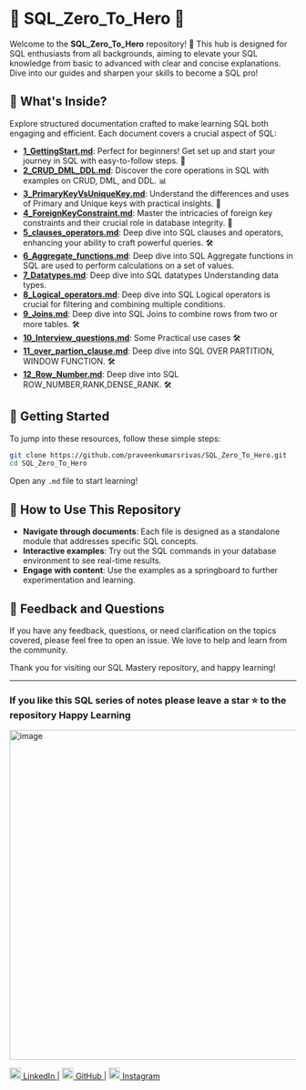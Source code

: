 
# 🌟 SQL_Zero_To_Hero 🌟

Welcome to the **SQL_Zero_To_Hero** repository! 🚀 This hub is designed for SQL enthusiasts from all backgrounds, aiming to elevate your SQL knowledge from basic to advanced with clear and concise explanations. Dive into our guides and sharpen your skills to become a SQL pro!

## 📂 What's Inside?

Explore structured documentation crafted to make learning SQL both engaging and efficient. Each document covers a crucial aspect of SQL:

- **[1_GettingStart.md](./1_GettingStart.md)**: Perfect for beginners! Get set up and start your journey in SQL with easy-to-follow steps. 🌱
- **[2_CRUD_DML_DDL.md](./2_CRUD_DML_DDL.md)**: Discover the core operations in SQL with examples on CRUD, DML, and DDL. 📊
- **[3_PrimaryKeyVsUniqueKey.md](./3_PrimaryKeyVsUniqueKey.md)**: Understand the differences and uses of Primary and Unique keys with practical insights. 🔑
- **[4_ForeignKeyConstraint.md](./4_ForeignKeyConstraint.md)**: Master the intricacies of foreign key constraints and their crucial role in database integrity. 🔗
- **[5_clauses_operators.md](./5_clauses_operators.md)**: Deep dive into SQL clauses and operators, enhancing your ability to craft powerful queries. 🛠️
- **[6_Aggregate_functions.md](./6_Aggregate_functions.md)**: Deep dive into SQL Aggregate functions in SQL are used to perform calculations on a set of values.
- **[7_Datatypes.md](./7_Datatypes.md)**: Deep dive into SQL datatypes Understanding data types.
- **[8_Logical_operators.md](./8_Logical_operators.md)**: Deep dive into SQL Logical operators is crucial for filtering and combining multiple conditions.
- **[9_Joins.md](./9_Joins.md)**: Deep dive into SQL Joins to combine rows from two or more tables. 🛠️
- **[10_Interview_questions.md](./10_Interview_questions.md)**: Some Practical use cases 🛠️
- **[11_over_partion_clause.md](./11_over_partion_clause.md)**: Deep dive into SQL OVER PARTITION, WINDOW FUNCTION. 🛠️
- **[12_Row_Number.md](./12_Row_Number.md)**: Deep dive into SQL ROW_NUMBER,RANK,DENSE_RANK. 🛠️

## 🚀 Getting Started

To jump into these resources, follow these simple steps:

```bash
git clone https://github.com/praveenkumarsrivas/SQL_Zero_To_Hero.git
cd SQL_Zero_To_Hero
```

Open any `.md` file to start learning!

## 🎯 How to Use This Repository

- **Navigate through documents**: Each file is designed as a standalone module that addresses specific SQL concepts.
- **Interactive examples**: Try out the SQL commands in your database environment to see real-time results.
- **Engage with content**: Use the examples as a springboard to further experimentation and learning.

## 💬 Feedback and Questions

If you have any feedback, questions, or need clarification on the topics covered, please feel free to open an issue. We love to help and learn from the community.

Thank you for visiting our SQL Mastery repository, and happy learning!

---

### If you like this SQL series of notes please leave a star ⭐ to the repository Happy Learning 

<img width="579" alt="image" src="https://github.com/user-attachments/assets/dd0ba111-f39c-4f4b-ae38-5ac30af30db9">

<p align="left">
    <a href="https://www.linkedin.com/in/praveennitk/">
        <img src="https://cdn-icons-png.flaticon.com/512/174/174857.png" width="20" alt="LinkedIn"> LinkedIn
    </a> |
    <a href="https://github.com/praveenkumarsrivas">
        <img src="https://cdn-icons-png.flaticon.com/512/25/25231.png" width="20" alt="GitHub"> GitHub
    </a> |
    <a href="https://www.instagram.com/me_prvn/">
        <img src="https://cdn-icons-png.flaticon.com/512/174/174855.png" width="20" alt="Instagram"> Instagram
    </a>
</p>
